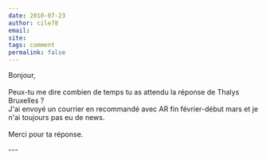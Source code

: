 ```yaml
---
date: 2010-07-23
author: cile78
email: 
site: 
tags: comment
permalink: false
---
```


<p>Bonjour,<br />
<br />
Peux-tu me dire combien de temps tu as attendu la réponse de Thalys Bruxelles ?<br />
J'ai envoyé un courrier en recommandé avec AR fin février-début mars et je n'ai toujours pas eu de news.<br />
<br />
Merci pour ta réponse.</p>
---